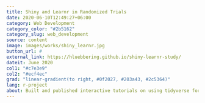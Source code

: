 ```yaml
---
title: Shiny and Learnr in Randomized Trials
date: 2020-06-10T12:49:27+06:00
category: Web Development
category_color: "#2b5162"
category_slug: web_development
source: content
image: images/works/shiny_learnr.jpg
button_url: #
external_link: https://hluebbering.github.io/shiny-learnr-study/
dateit: June 2020
col1: "#c7e3e9"
col2: "#ecf4ec"
grad: "linear-gradient(to right, #0f2027, #203a43, #2c5364)"
lang: r-project
about: Built and published interactive tutorials on using tidyverse for data analysis and generated randomized trials using shiny and learnr software.
---
```


